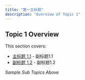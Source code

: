 ```yaml
---
title: "第一主标题"
description: "Overview of Topic 1"
---
```


## Topic 1 Overview

This section covers:
- [主标题 1.1](subtopic1) - 副标题1.1
- [副标题 1.2](subtopic2) - 副标题1.2

*Sample Sub Topics Above*
